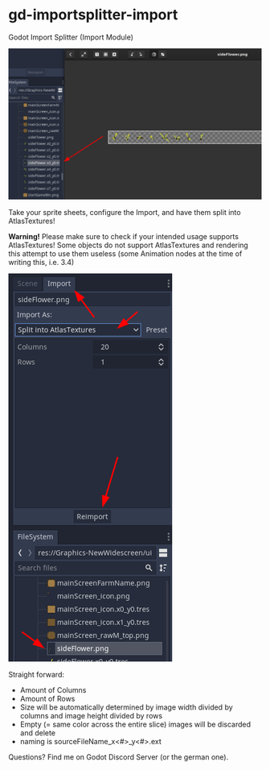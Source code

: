 # gd-importsplitter-import

Godot Import Splitter (Import Module)

![Explaination](docs/2022-01-24-18-57-18.png)

Take your sprite sheets, configure the Import, and have them split into AtlasTextures!

**Warning!** Please make sure to check if your intended usage supports AtlasTextures! Some objects do not support AtlasTextures and rendering this attempt to use them useless (some Animation nodes at the time of writing this, i.e. 3.4)

![Settings](docs/2022-01-24-18-59-48.png)

Straight forward: 
- Amount of Columns
- Amount of Rows
- Size will be automatically determined by image width divided by columns and image height divided by rows
- Empty (= same color across the entire slice) images will be discarded and delete
- naming is sourceFileName_x<#>_y<#>.ext


Questions? Find me on Godot Discord Server (or the german one).